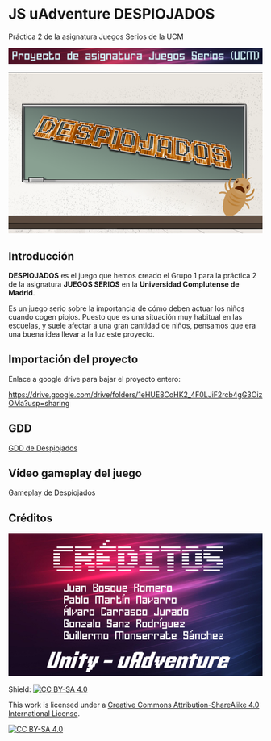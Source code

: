 # JS uAdventure DESPIOJADOS
Práctica 2 de la asignatura Juegos Serios de la UCM

![alt text](https://github.com/RamzaFFT/JS_uAdventure_Desp/blob/master/Cre%CC%81ditos%20y%20Referencias/InfoProyectoJS_D.png)

![alt text](https://github.com/RamzaFFT/JS_uAdventure_Desp/blob/master/Ti%CC%81tulo.png)

## Introducción
**DESPIOJADOS** es el juego que hemos creado el Grupo 1 para la práctica 2 de la asignatura **JUEGOS SERIOS** en la **Universidad Complutense de Madrid**. 

Es un juego serio sobre la importancia de cómo deben actuar los niños cuando cogen piojos. Puesto que es una situación muy habitual en las escuelas, y suele afectar a una gran cantidad de niños, pensamos que era una buena idea llevar a la luz este proyecto.

## Importación del proyecto

Enlace a google drive para bajar el proyecto entero: 

https://drive.google.com/drive/folders/1eHUE8CoHK2_4F0LJiF2rcb4gG3OizOMa?usp=sharing


## GDD

[GDD de Despiojados](https://github.com/RamzaFFT/JS_uAdventure_Desp/blob/master/Despiojados_GDD.pdf)


## Vídeo gameplay del juego

[Gameplay de Despiojados](https://drive.google.com/file/d/1dF9ml_vj_JiHNSU8g2bl-E84DO-2bQya/view?usp=sharing)

## Créditos

![alt text](https://github.com/RamzaFFT/JS_uAdventure_Desp/blob/master/Cre%CC%81ditos%20y%20Referencias/Credits.png)

Shield: [![CC BY-SA 4.0][cc-by-sa-shield]][cc-by-sa]

This work is licensed under a [Creative Commons Attribution-ShareAlike 4.0
International License][cc-by-sa].

[![CC BY-SA 4.0][cc-by-sa-image]][cc-by-sa]

[cc-by-sa]: http://creativecommons.org/licenses/by-sa/4.0/
[cc-by-sa-image]: https://licensebuttons.net/l/by-sa/4.0/88x31.png
[cc-by-sa-shield]: https://img.shields.io/badge/License-CC%20BY--SA%204.0-lightgrey.svg
